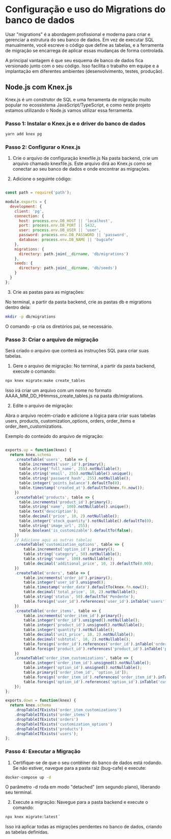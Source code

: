  # Configuração e uso do Migrations do banco de dados

 Usar "migrations" é a abordagem profissional e moderna para criar e gerenciar a estrutura do seu banco de dados. Em vez de executar SQL manualmente, você escreve o código que define as tabelas, e a ferramenta de migração se encarrega de aplicar essas mudanças de forma controlada.

A principal vantagem é que seu esquema de banco de dados fica versionado junto com o seu código. Isso facilita o trabalho em equipe e a implantação em diferentes ambientes (desenvolvimento, testes, produção).

## Node.js com Knex.js

Knex.js é um construtor de SQL e uma ferramenta de migração muito popular no ecossistema JavaScript/TypeScript, e como neste projeto estamos utilizando o Node.js vamos utilizar essa ferramenta.

### Passo 1: Instalar o Knex.js e o driver do banco de dados


```Bash
yarn add knex pg
```

### Passo 2: Configurar o Knex.js

1. Crie o arquivo de configuração knexfile.js
Na pasta backend, crie um arquivo chamado knexfile.js. Este arquivo dirá ao Knex.js como se conectar ao seu banco de dados e onde encontrar as migrações.

2. Adicione o seguinte código:


```JavaScript

const path = require('path');

module.exports = {
  development: {
    client: 'pg',
    connection: {
      host: process.env.DB_HOST || 'localhost',
      port: process.env.DB_PORT || 5432,
      user: process.env.DB_USER || 'user',
      password: process.env.DB_PASSWORD || 'password',
      database: process.env.DB_NAME || 'bugcafe'
    },
    migrations: {
      directory: path.join(__dirname, 'db/migrations')
    },
    seeds: {
      directory: path.join(__dirname, 'db/seeds')
    }
  }
};
```
3. Crie as pastas para as migrações:

No terminal, a partir da pasta backend, crie as pastas db e migrations dentro dela:


```Bash
mkdir -p db/migrations
```
O comando -p cria os diretórios pai, se necessário.

### Passo 3: Criar o arquivo de migração

Será criado o arquivo que conterá as instruções SQL para criar suas tabelas.

1. Gere o arquivo de migração:
No terminal, a partir da pasta backend, execute o comando:


```Bash
npx knex migrate:make create_tables
```
Isso irá criar um arquivo com um nome no formato AAAA_MM_DD_HHmmss_create_tables.js na pasta db/migrations.

2. Edite o arquivo de migração:

Abra o arquivo recém-criado e adicione a lógica para criar suas tabelas users, products, customization_options, orders, order_items e order_item_customizations.

Exemplo do conteúdo do arquivo de migração:


```JavaScript

exports.up = function(knex) {
  return knex.schema
    .createTable('users', table => {
      table.increments('user_id').primary();
      table.string('full_name', 255).notNullable();
      table.string('email', 255).notNullable().unique();
      table.string('password_hash', 255).notNullable();
      table.integer('points_balance').defaultTo(0);
      table.timestamp('created_at').defaultTo(knex.fn.now());
    })
    .createTable('products', table => {
      table.increments('product_id').primary();
      table.string('name', 100).notNullable().unique();
      table.text('description');
      table.decimal('price', 10, 2).notNullable();
      table.integer('stock_quantity').notNullable().defaultTo(0);
      table.string('image_url', 255);
      table.boolean('is_customizable').defaultTo(false);
    })
    // Adicione aqui as outras tabelas
    .createTable('customization_options', table => {
        table.increments('option_id').primary();
        table.string('category', 50).notNullable();
        table.string('name', 100).notNullable();
        table.decimal('additional_price', 10, 2).defaultTo(0.00);
    })
    .createTable('orders', table => {
        table.increments('order_id').primary();
        table.integer('user_id').unsigned();
        table.timestamp('order_date').defaultTo(knex.fn.now());
        table.decimal('total_price', 10, 2).notNullable();
        table.string('status', 50).defaultTo('Pendente');
        table.foreign('user_id').references('user_id').inTable('users');
    })
    .createTable('order_items', table => {
        table.increments('order_item_id').primary();
        table.integer('order_id').unsigned().notNullable();
        table.integer('product_id').unsigned().notNullable();
        table.integer('quantity').notNullable();
        table.decimal('unit_price', 10, 2).notNullable();
        table.decimal('subtotal', 10, 2).notNullable();
        table.foreign('order_id').references('order_id').inTable('orders');
        table.foreign('product_id').references('product_id').inTable('products');
    })
    .createTable('order_item_customizations', table => {
        table.integer('order_item_id').unsigned().notNullable();
        table.integer('option_id').unsigned().notNullable();
        table.primary(['order_item_id', 'option_id']);
        table.foreign('order_item_id').references('order_item_id').inTable('order_items');
        table.foreign('option_id').references('option_id').inTable('customization_options');
    });
};

exports.down = function(knex) {
  return knex.schema
    .dropTableIfExists('order_item_customizations')
    .dropTableIfExists('order_items')
    .dropTableIfExists('orders')
    .dropTableIfExists('customization_options')
    .dropTableIfExists('products')
    .dropTableIfExists('users');
};
```

### Passo 4: Executar a Migração
1. Certifique-se de que o seu contêiner do banco de dados está rodando.
Se não estiver, navegue para a pasta raiz (bug-cafe) e execute:


```Bash
docker-compose up -d
```

O parâmetro -d roda em modo "detached" (em segundo plano), liberando seu terminal.

2. Execute a migração:
Navegue para a pasta backend e execute o comando:


```Bash
npx knex migrate:latest´
```
Isso irá aplicar todas as migrações pendentes no banco de dados, criando as tabelas definidas.



